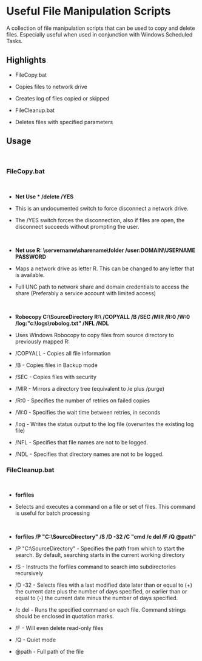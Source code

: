 # Useful File Manipulation Scripts #

A collection of file manipulation scripts that can be used to copy and delete files. Especially useful when used in conjunction with Windows Scheduled Tasks.

## Highlights ##

* FileCopy.bat
 * Copies files to network drive
 * Creates log of files copied or skipped

* FileCleanup.bat
 * Deletes files with specified parameters


## Usage ##

<br>

### **FileCopy.bat** ###

<br>

* **Net Use * /delete /YES**

 * This is an undocumented switch to force disconnect a network drive. 
 * The /YES switch forces the disconnection, also if files are open, the disconnect succeeds without prompting the user.

<br>
 
* **Net use R: \\servername\sharename\folder /user:DOMAIN\USERNAME PASSWORD**

 * Maps a network drive as letter R. This can be changed to any letter that is available.
 * Full UNC path to network share and domain credentials to access the share (Preferably a service account with limited access)

<br>
 
* **Robocopy C:\SourceDirectory R:\ /COPYALL /B /SEC /MIR /R:0 /W:0 /log:"c:\logs\robolog.txt" /NFL /NDL**

 * Uses Windows Robocopy to copy files from source directory to previously mapped R:
 * /COPYALL - Copies all file information
 * /B - Copies files in Backup mode
 * /SEC - Copies files with security
 * /MIR - Mirrors a directory tree (equivalent to /e plus /purge)
 * /R:0 - Specifies the number of retries on failed copies
 * /W:0 - Specifies the wait time between retries, in seconds
 * /log - Writes the status output to the log file (overwrites the existing log file)
 * /NFL - Specifies that file names are not to be logged.
 * /NDL - Specifies that directory names are not to be logged.
 
 
 ### **FileCleanup.bat** ###

 <br>
 
* **forfiles**

 * Selects and executes a command on a file or set of files. This command is useful for batch processing

<br>
 
* **forfiles /P "C:\SourceDirectory" /S /D -32 /C "cmd /c del /F /Q @path"**

 * /P "C:\SourceDirectory" - Specifies the path from which to start the search. By default, searching starts in the current working directory
 * /S - Instructs the forfiles command to search into subdirectories recursively
 * /D -32 - Selects files with a last modified date later than or equal to (+) the current date plus the number of days specified, or earlier than or equal to (-) the current date minus the number of days specified. 
 * /c del - Runs the specified command on each file. Command strings should be enclosed in quotation marks.
 * /F - Will even delete read-only files
 * /Q - Quiet mode
 * @path - Full path of the file
 